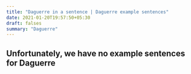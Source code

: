 ```yaml
---
title: "Daguerre in a sentence | Daguerre example sentences"
date: 2021-01-20T19:57:50+05:30
draft: falses
summary: "Daguerre"
---
```

## Unfortunately, we have no example sentences for Daguerre                 
